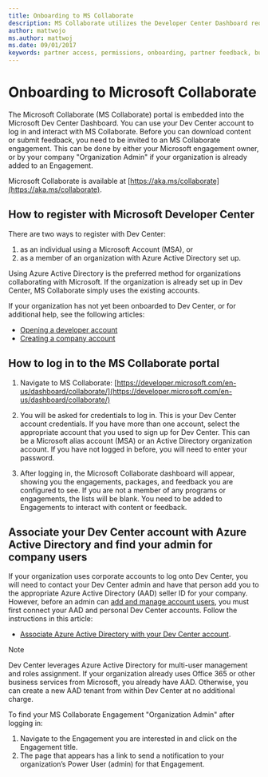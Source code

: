 ```yaml
---
title: Onboarding to MS Collaborate
description: MS Collaborate utilizes the Developer Center Dashboard requiring an individual Microsoft Account (MSA) or an organization with Azure Active Directory set up.
author: mattwojo
ms.author: mattwoj
ms.date: 09/01/2017
keywords: partner access, permissions, onboarding, partner feedback, build downloads, downloading specs, bugs, Microsoft Connect, SysDev Bug, Dev Center bugs
---
```


# Onboarding to Microsoft Collaborate

The Microsoft Collaborate (MS Collaborate) portal is embedded into the Microsoft Dev Center Dashboard. You can use your Dev Center account to log in and interact with MS Collaborate.  Before you can download content or submit feedback, you need to be invited to an MS Collaborate engagement. This can be done by either your Microsoft engagement owner, or by your company "Organization Admin" if your organization is already added to an Engagement.

Microsoft Collaborate is available at [https://aka.ms/collaborate](https://aka.ms/collaborate).

## How to register with Microsoft Developer Center

There are two ways to register with Dev Center: 
1. as an individual using a Microsoft Account (MSA), or
2. as a member of an organization with Azure Active Directory set up.  

Using Azure Active Directory is the preferred method for organizations collaborating with Microsoft.  If the organization is already set up in Dev Center, MS Collaborate simply uses the existing accounts.  

If your organization has not yet been onboarded to Dev Center, or for additional help, see the following articles:
- [Opening a developer account](//docs.microsoft.com/en-us/windows/uwp/publish/opening-a-developer-account)
- [Creating a company account](//docs.microsoft.com/en-us/windows/uwp/publish/opening-a-developer-account#additional-guidelines-for-company-accounts)


## How to log in to the MS Collaborate portal

1. Navigate to MS Collaborate: [https://developer.microsoft.com/en-us/dashboard/collaborate/](https://developer.microsoft.com/en-us/dashboard/collaborate/)

2.	You will be asked for credentials to log in. This is your Dev Center account credentials. If you have more than one account, select the appropriate account that you used to sign up for Dev Center. This can be a Microsoft alias account (MSA) or an Active Directory organization account. If you have not logged in before, you will need to enter your password.

3. After logging in, the Microsoft Collaborate dashboard will appear, showing you the engagements, packages, and feedback you are configured to see. If you are not a member of any programs or engagements, the lists will be blank. You need to be added to Engagements to interact with content or feedback. 

## Associate your Dev Center account with Azure Active Directory and find your admin for company users

If your organization uses corporate accounts to log onto Dev Center, you will need to contact your Dev Center admin and have that person add you to the appropriate Azure Active Directory (AAD) seller ID for your company. However, before an admin can [add and manage account users](//docs.microsoft.com/en-us/windows/uwp/publish/add-users-groups-and-azure-ad-applications), you must first connect your AAD and personal Dev Center accounts. Follow the instructions in this article:
- [Associate Azure Active Directory with your Dev Center account](//docs.microsoft.com/en-us/windows/uwp/publish/associate-azure-ad-with-dev-center).

> [!NOTE]
>Dev Center leverages Azure Active Directory for multi-user management and roles assignment. If your organization already uses Office 365 or other business services from Microsoft, you already have AAD. Otherwise, you can create a new AAD tenant from within Dev Center at no additional charge.

To find your MS Collaborate Engagement "Organization Admin" after logging in:

1. Navigate to the Engagement you are interested in and click on the Engagement title.
2. The page that appears has a link to send a notification to your organization’s Power User (admin) for that Engagement.

